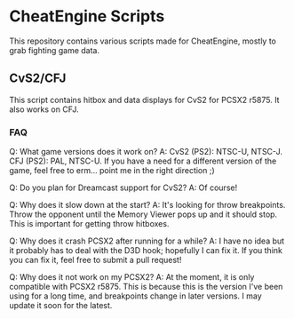 # CheatEngine Scripts
This repository contains various scripts made for CheatEngine, mostly to grab fighting game data.

## CvS2/CFJ
This script contains hitbox and data displays for CvS2 for PCSX2 r5875. It also works on CFJ.

### FAQ
Q: What game versions does it work on?
A: CvS2 (PS2): NTSC-U, NTSC-J. CFJ (PS2): PAL, NTSC-U. If you have a need for a different version of the game, feel free to erm... point me in the right direction ;)

Q: Do you plan for Dreamcast support for CvS2?
A: Of course!

Q: Why does it slow down at the start?
A: It's looking for throw breakpoints. Throw the opponent until the Memory Viewer pops up and it should stop. This is important for getting throw hitboxes.

Q: Why does it crash PCSX2 after running for a while?
A: I have no idea but it probably has to deal with the D3D hook; hopefully I can fix it. If you think you can fix it, feel free to submit a pull request!

Q: Why does it not work on my PCSX2?
A: At the moment, it is only compatible with PCSX2 r5875. This is because this is the version I've been using for a long time, and breakpoints change in later versions. I may update it soon for the latest.
